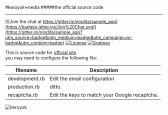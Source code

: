 #keruyuk•media
#####the official source code
___

[![Join the chat at https://gitter.im/nindita/sample_app](https://badges.gitter.im/Join%20Chat.svg)](https://gitter.im/nindita/sample_app?utm_source=badge&utm_medium=badge&utm_campaign=pr-badge&utm_content=badge)
[![License](http://img.shields.io/:license-mit-blue.svg)](http://mit-license.org)
[![Gratipay](http://img.shields.io/gratipay/KeruyukMedia.svg)](https://gratipay.com/KeruyukMedia/)

This is source code for [official site](http://www.keruyuk.co.id)  
you may need to configure the following file:

| filename       | Description |
| -------------- | ----------- |
| development.rb | Edit the email configuration |
| production.rb  | ditto. |
| recaptcha.rb   | Edit the keys to match your Google recaptcha. |

![keruyuk](http://www.keruyuk.co.id/assets/transparan-d8c7105f5e8ef9fac3a9488650b7ef79.png)